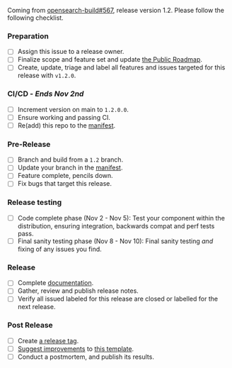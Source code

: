 Coming from [opensearch-build#567](https://github.com/opensearch-project/opensearch-build/issues/567), release version 1.2. Please follow the following checklist.

### Preparation

- [ ] Assign this issue to a release owner.
- [ ] Finalize scope and feature set and update [the Public Roadmap](https://github.com/orgs/opensearch-project/projects/1).
- [ ] Create, update, triage and label all features and issues targeted for this release with `v1.2.0`.

### CI/CD - _Ends Nov 2nd_

- [ ] Increment version on main to `1.2.0.0`.
- [ ] Ensure working and passing CI.
- [ ] Re(add) this repo to the [manifest](https://github.com/opensearch-project/opensearch-build/blob/main/manifests/1.2.0).

### Pre-Release

- [ ] Branch and build from a `1.2` branch.
- [ ] Update your branch in the [manifest](https://github.com/opensearch-project/opensearch-build/blob/main/manifests/1.2.0).
- [ ] Feature complete, pencils down.
- [ ] Fix bugs that target this release.

### Release testing
- [ ] Code complete phase (Nov 2 - Nov 5): Test your component within the distribution, ensuring integration, backwards compat and perf tests pass.
- [ ] Final sanity testing phase (Nov 8 - Nov 10): Final sanity testing *and* fixing of any issues you find.

### Release

- [ ] Complete [documentation](https://github.com/opensearch-project/documentation-website).
- [ ] Gather, review and publish release notes.
- [ ] Verify all issued labeled for this release are closed or labelled for the next release.

### Post Release

- [ ] Create [a release tag](https://github.com/opensearch-project/.github/blob/main/RELEASING.md#tagging).
- [ ] [Suggest improvements](https://github.com/opensearch-project/opensearch-build/issues/new) to [this template](https://github.com/opensearch-project/opensearch-build/meta/templates/releases/release-1.2.0.md).
- [ ] Conduct a postmortem, and publish its results.
